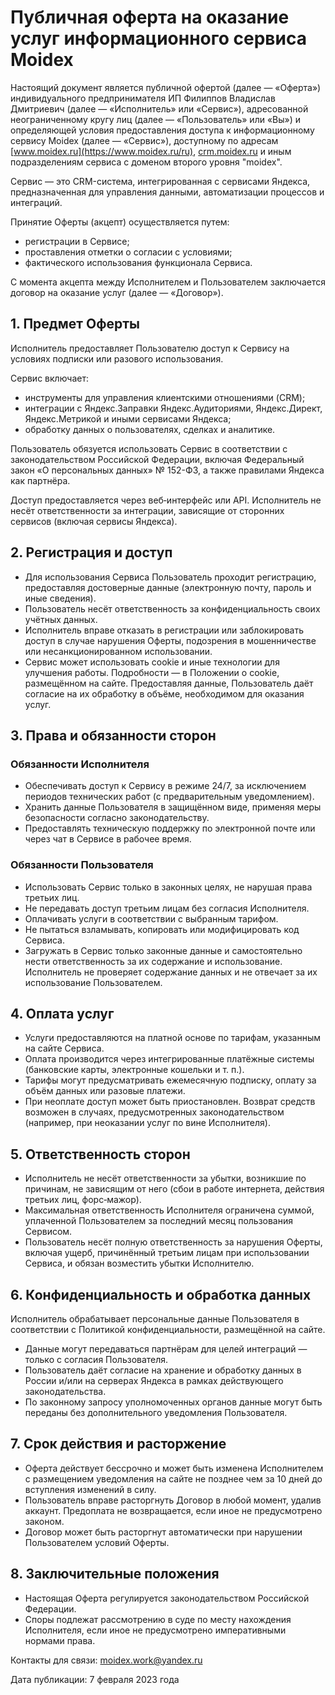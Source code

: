 # Публичная оферта на оказание услуг информационного сервиса Moidex

Настоящий документ является публичной офертой (далее — «Оферта») индивидуального предпринимателя ИП Филиппов Владислав Дмитриевич (далее — «Исполнитель» или «Сервис»), адресованной неограниченному кругу лиц (далее — «Пользователь» или «Вы») и определяющей условия предоставления доступа к информационному сервису Moidex (далее — «Сервис»), доступному по адресам [www.moidex.ru](https://www.moidex.ru/ru), [crm.moidex.ru](https://crm.moidex.ru/ru) и иным подразделениям сервиса с доменом второго уровня "moidex".

Сервис — это CRM-система, интегрированная с сервисами Яндекса, предназначенная для управления данными, автоматизации процессов и интеграций.

Принятие Оферты (акцепт) осуществляется путем:
- регистрации в Сервисе;
- проставления отметки о согласии с условиями;
- фактического использования функционала Сервиса.

С момента акцепта между Исполнителем и Пользователем заключается договор на оказание услуг (далее — «Договор»).

## 1. Предмет Оферты

Исполнитель предоставляет Пользователю доступ к Сервису на условиях подписки или разового использования.

Сервис включает:
- инструменты для управления клиентскими отношениями (CRM);
- интеграции с Яндекс.Заправки Яндекс.Аудиториями, Яндекс.Директ, Яндекс.Метрикой и иными сервисами Яндекса;
- обработку данных о пользователях, сделках и аналитике.

Пользователь обязуется использовать Сервис в соответствии с законодательством Российской Федерации, включая Федеральный закон «О персональных данных» № 152-ФЗ, а также правилами Яндекса как партнёра.

Доступ предоставляется через веб‑интерфейс или API. Исполнитель не несёт ответственности за интеграции, зависящие от сторонних сервисов (включая сервисы Яндекса).

## 2. Регистрация и доступ

- Для использования Сервиса Пользователь проходит регистрацию, предоставляя достоверные данные (электронную почту, пароль и иные сведения).
- Пользователь несёт ответственность за конфиденциальность своих учётных данных.
- Исполнитель вправе отказать в регистрации или заблокировать доступ в случае нарушения Оферты, подозрения в мошенничестве или несанкционированном использовании.
- Сервис может использовать cookie и иные технологии для улучшения работы. Подробности — в Положении о cookie, размещённом на сайте. Предоставляя данные, Пользователь даёт согласие на их обработку в объёме, необходимом для оказания услуг.

## 3. Права и обязанности сторон

### Обязанности Исполнителя

- Обеспечивать доступ к Сервису в режиме 24/7, за исключением периодов технических работ (с предварительным уведомлением).
- Хранить данные Пользователя в защищённом виде, применяя меры безопасности согласно законодательству.
- Предоставлять техническую поддержку по электронной почте или через чат в Сервисе в рабочее время.

### Обязанности Пользователя

- Использовать Сервис только в законных целях, не нарушая права третьих лиц.
- Не передавать доступ третьим лицам без согласия Исполнителя.
- Оплачивать услуги в соответствии с выбранным тарифом.
- Не пытаться взламывать, копировать или модифицировать код Сервиса.
- Загружать в Сервис только законные данные и самостоятельно нести ответственность за их содержание и использование. Исполнитель не проверяет содержание данных и не отвечает за их использование Пользователем.

## 4. Оплата услуг

- Услуги предоставляются на платной основе по тарифам, указанным на сайте Сервиса.
- Оплата производится через интегрированные платёжные системы (банковские карты, электронные кошельки и т. п.).
- Тарифы могут предусматривать ежемесячную подписку, оплату за объём данных или разовые платежи.
- При неоплате доступ может быть приостановлен. Возврат средств возможен в случаях, предусмотренных законодательством (например, при неоказании услуг по вине Исполнителя).

## 5. Ответственность сторон

- Исполнитель не несёт ответственности за убытки, возникшие по причинам, не зависящим от него (сбои в работе интернета, действия третьих лиц, форс‑мажор).
- Максимальная ответственность Исполнителя ограничена суммой, уплаченной Пользователем за последний месяц пользования Сервисом.
- Пользователь несёт полную ответственность за нарушения Оферты, включая ущерб, причинённый третьим лицам при использовании Сервиса, и обязан возместить убытки Исполнителю.

## 6. Конфиденциальность и обработка данных

Исполнитель обрабатывает персональные данные Пользователя в соответствии с Политикой конфиденциальности, размещённой на сайте.

- Данные могут передаваться партнёрам для целей интеграций — только с согласия Пользователя.
- Пользователь даёт согласие на хранение и обработку данных в России и/или на серверах Яндекса в рамках действующего законодательства.
- По законному запросу уполномоченных органов данные могут быть переданы без дополнительного уведомления Пользователя.

## 7. Срок действия и расторжение

- Оферта действует бессрочно и может быть изменена Исполнителем с размещением уведомления на сайте не позднее чем за 10 дней до вступления изменений в силу.
- Пользователь вправе расторгнуть Договор в любой момент, удалив аккаунт. Предоплата не возвращается, если иное не предусмотрено законом.
- Договор может быть расторгнут автоматически при нарушении Пользователем условий Оферты.

## 8. Заключительные положения

- Настоящая Оферта регулируется законодательством Российской Федерации.
- Споры подлежат рассмотрению в суде по месту нахождения Исполнителя, если иное не предусмотрено императивными нормами права.

Контакты для связи: [moidex.work@yandex.ru](mailto:moidex.work@yandex.ru)

Дата публикации: 7 февраля 2023 года
